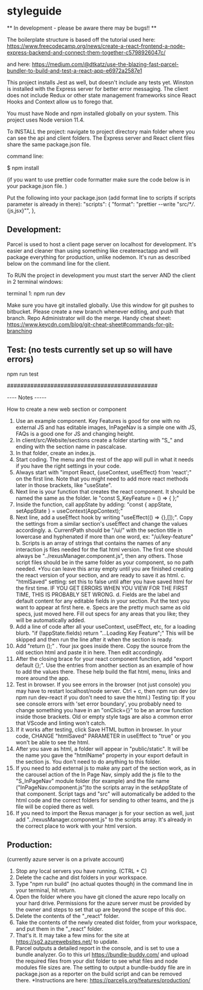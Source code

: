 # styleguide

** In development - please be aware there may be bugs!! **

The boilerplate structure is based off the tutorial used here:
https://www.freecodecamp.org/news/create-a-react-frontend-a-node-express-backend-and-connect-them-together-c5798926047c/

and here:
https://medium.com/@dtkatz/use-the-blazing-fast-parcel-bundler-to-build-and-test-a-react-app-e6972a2587e1

This project installs Jest as well, but doesn't include any tests yet. Winston is installed with the Express server for better error messaging.
The client does not include Redux or other state management frameworks since React Hooks and Context allow us to forego that.

You must have Node and npm installed globally on your system. This project uses Node version 11.4.

To INSTALL the project:
navigate to project directory main folder where you can see the api and client folders. The Express server and React client files share the same package.json file.

command line:

$ npm install

(if you want to use prettier code formatter make sure the code below is in your package.json file. )

Put the following into your package.json (add format line to scripts if scripts parameter is already in there):
"scripts": {
"format": "prettier --write \"src/\*_/_.{js,jsx}\"",
},

## Development:

Parcel is used to host a client page server on localhost for development. It's easier and cleaner than using something like createreactapp and will package everything for production, unlike nodemon. It's run as described below on the command line for the client.

To RUN the project in development you must start the server AND the client in 2 terminal windows:

terminal 1:
npm run dev

Make sure you have git installed globally. Use this window for git pushes to bitbucket. Please create a new branch whenever editing, and push that branch. Repo Administrator will do the merge.
Handy cheat sheet: https://www.keycdn.com/blog/git-cheat-sheet#commands-for-git-branching

## Test: (no tests currently set up so will have errors)

npm run test

#############################################

---- Notes -----

How to create a new web section or component

1. Use an example component. Key Features is good for one with no external JS and has editable images, InPageNav is a simple one with JS, FAQs is a good one for JS and changing height.
2. In client/src/Website/sections create a folder starting with "S\_" and ending with the section name in pascalcase.
3. In that folder, create an index.js.
4. Start coding. The menu and the rest of the app will pull in what it needs if you have the right settings in your code.
5. Always start with "import React, {useContext, useEffect} from 'react';" on the first line. Note that you might need to add more react methods later in those brackets, like "useState".
6. Next line is your function that creates the react component. It should be named the same as the folder. Ie "const S_KeyFeature = () => { };"
7. Inside the function, call appState by adding: "const { appState, setAppState } = useContext(AppContext);"
8. Next line, add a useEffect hook by writing "useEffect(() => {},[]);". Copy the settings from a similar section's useEffect and change the values accordingly.
   a. CurrentPath should be "/ui/" with the section title in lowercase and hyphenated if more than one word, ex: "/ui/key-feature"
   b. Scripts is an array of strings that contains the names of any interaction js files needed for the flat html version. The first one should always be "../rexusManager.component.js", then any others. Those script files should be in the same folder as your component, so no path needed.
   \*You can leave this array empty until you are finished creating the react version of your section, and are ready to save it as html.
   c. "htmlSaved" setting: set this to false until after you have saved html for the first time. IF YOU GET ERRORS WHEN YOU VIEW FOR THE FIRST TIME, THIS IS PROBABLY SET WRONG.
   d. Fields are the label and default content for any editable fields in your section. Put the text you want to appear at first here.
   e. Specs are the pretty much same as old specs, just moved here. Fill out specs for any areas that you like; they will be automatically added.
9. Add a line of code after all your useContext, useEffect, etc, for a loading blurb. "if (!appState.fields) return "...Loading Key Feature";" This will be skipped and then run the line after it when the section is ready.
10. Add "return ();" . Your jsx goes inside there. Copy the source from the old section html and paste it in here. Then edit accordingly.
11. After the closing brace for your react component function, add "export default {};". Use the entries from another section as an example of how to add the values there. These help build the flat html, menu, links and more around the app.
12. Test in browser. If you see errors in the browser (not just console) you may have to restart localhost/node server. Ctrl + c, then npm run dev (or npm run dev-react if you don't need to save the html.)
    Testing tip: If you see console errors with 'set error boundary', you probably need to change something you have in an "onClick={}" to be an arrow function inside those brackets. Old or empty style tags are also a common error that VScode and linting won't catch.
13. If it works after testing, click Save HTML button in browser. In your code, CHANGE "htmlSaved" PARAMETER in useEffect to "true" or you won't be able to see the html.
14. After you save as html, a folder will appear in "public/static". It will be the name you gave the "htmlName" property in your export default in the section js. You don't need to do anything to this folder.
15. If you need to add external js to make any part of the section work, as in the carousel action of the In Page Nav, simply add the js file to the "S_InPageNav" module folder (for example) and the file name ("InPageNav.component.js")to the scripts array in the setAppState of that component. Script tags and "src" will automatically be added to the html code and the correct folders for sending to other teams, and the js file will be copied there as well.
16. If you need to import the Rexus manager js for your section as well, just add "../rexusManager.component.js" to the scripts array. It's already in the correct place to work with your html version.

## Production:

(currently azure server is on a private account)

1. Stop any local servers you have running. (CTRL + C)
2. Delete the cache and dist folders in your workspace.
3. Type "npm run build" (no actual quotes though) in the command line in your terminal, hit return.
4. Open the folder where you have git cloned the azure repo locally on your hard drive. Permissions for the azure server must be provided by the owner and steps to set that up are beyond the scope of this doc.
5. Delete the contents of the "\_react" folder.
6. Take the contents of the newly created dist folder, from your workspace, and put them in the "\_react" folder.
7. That's it. It may take a few mins for the site at https://sg2.azurewebsites.net/ to update.
8. Parcel outputs a detailed report in the console, and is set to use a bundle analyzer. Go to this url https://bundle-buddy.com/ and upload the required files from your dist folder to see what files and node modules file sizes are. The setting to output a bundle-buddy file are in package.json as a reporter on the build script and can be removed there. \*Instructions are here: https://parceljs.org/features/production/
